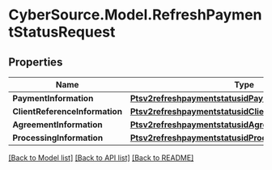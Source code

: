 # CyberSource.Model.RefreshPaymentStatusRequest
## Properties

Name | Type | Description | Notes
------------ | ------------- | ------------- | -------------
**PaymentInformation** | [**Ptsv2refreshpaymentstatusidPaymentInformation**](Ptsv2refreshpaymentstatusidPaymentInformation.md) |  | [optional] 
**ClientReferenceInformation** | [**Ptsv2refreshpaymentstatusidClientReferenceInformation**](Ptsv2refreshpaymentstatusidClientReferenceInformation.md) |  | [optional] 
**AgreementInformation** | [**Ptsv2refreshpaymentstatusidAgreementInformation**](Ptsv2refreshpaymentstatusidAgreementInformation.md) |  | [optional] 
**ProcessingInformation** | [**Ptsv2refreshpaymentstatusidProcessingInformation**](Ptsv2refreshpaymentstatusidProcessingInformation.md) |  | [optional] 

[[Back to Model list]](../README.md#documentation-for-models) [[Back to API list]](../README.md#documentation-for-api-endpoints) [[Back to README]](../README.md)

